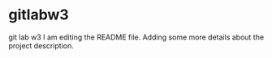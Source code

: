 # gitlabw3
git lab w3
I am editing the README file. Adding some more details about the project description.
